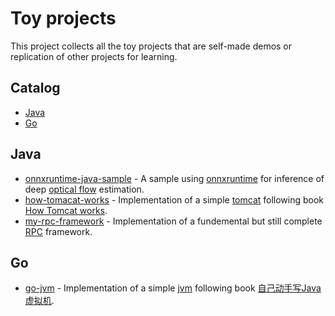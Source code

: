 # Toy projects
This project collects all the toy projects that are self-made demos or replication of other projects for learning.
## Catalog
- [Java](#java)
- [Go](#go)
## <a id="java"></a>Java
- [onnxruntime-java-sample](https://github.com/wyxgoishin/onnxruntime-java-sample) - A sample using [onnxruntime](https://github.com/microsoft/onnxruntime) for inference of deep [optical flow](https://en.wikipedia.org/wiki/Optical_flow) estimation.
- [how-tomacat-works](https://github.com/wyxgoishin/HowTomcatWorks) - Implementation of a simple [tomcat](https://tomcat.apache.org/) following book [How Tomcat works](https://brainysoftware.com/book/9780975212806).
- [my-rpc-framework](https://github.com/wyxgoishin/my-rpc-framework) - Implementation of a fundemental but still complete [RPC](https://en.wikipedia.org/wiki/Remote_procedure_call) framework.
## <a id="go"></a>Go
- [go-jvm](https://github.com/wyxgoishin/go-jvm) - Implementation of a simple [jvm](https://en.wikipedia.org/wiki/Java_virtual_machine) following book [自己动手写Java虚拟机](https://book.douban.com/subject/26802084/).
